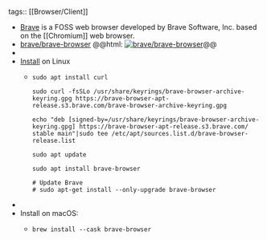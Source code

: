 tags:: [[Browser/Client]]

- [Brave](https://brave.com/) is a FOSS web browser developed by Brave Software, Inc. based on the [[Chromium]] web browser.
- [brave/brave-browser](https://github.com/brave/brave-browser)
  @@html: <a href="https://github.com/brave/brave-browser/"><img src="https://github-readme-stats-astronomer.vercel.app/api/pin/?username=brave&repo=brave-browser&theme=tokyonight" alt="brave/brave-browser"/></a>@@
-
- [Install](https://brave.com/linux/#release-channel-installation) on Linux
	- ```shell
	  sudo apt install curl
	  
	  sudo curl -fsSLo /usr/share/keyrings/brave-browser-archive-keyring.gpg https://brave-browser-apt-release.s3.brave.com/brave-browser-archive-keyring.gpg
	  
	  echo "deb [signed-by=/usr/share/keyrings/brave-browser-archive-keyring.gpg] https://brave-browser-apt-release.s3.brave.com/ stable main"|sudo tee /etc/apt/sources.list.d/brave-browser-release.list
	  
	  sudo apt update
	  
	  sudo apt install brave-browser
	  
	  # Update Brave
	  # sudo apt-get install --only-upgrade brave-browser
	  ```
-
- Install on macOS:
	- ```shell
	  brew install --cask brave-browser
	  ```